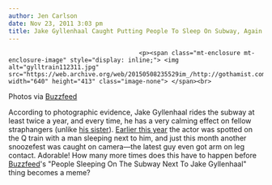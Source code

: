 ```yaml
---
author: Jen Carlson
date: Nov 23, 2011 3:03 pm
title: Jake Gyllenhaal Caught Putting People To Sleep On Subway, Again
---
```


	
										<p><span class="mt-enclosure mt-enclosure-image" style="display: inline;"> <img alt="gylltrain112311.jpg" src="https://web.archive.org/web/20150508235529im_/http://gothamist.com/attachments/arts_jen/gylltrain112311.jpg" width="640" height="413" class="image-none"> </span><br>
<span class="photo_caption">Photos via <a href="https://web.archive.org/web/20150508235529/http://www.buzzfeed.com/mjs538/people-sleeping-on-the-subway-next-to-jake-gyllenh">Buzzfeed</a></span></p>

<p>According to photographic evidence, Jake Gyllenhaal rides the subway at least twice a year, and every time, he has a very calming effect on fellow straphangers (unlike <a href="https://web.archive.org/web/20150508235529/http://gothamist.com/2011/09/22/maggie_gyllenhaal_rides_the_4_train.php">his sister</a>). <a href="https://web.archive.org/web/20150508235529/http://gothamist.com/2011/01/07/jake_gyllenhaal_spotted_on_the_q_tr.php">Earlier this year</a> the actor was spotted on the Q train with a man sleeping next to him, and just this month another snoozefest was caught on camera&#x2014;the latest guy even got arm on leg contact. Adorable! How many more times does this have to happen before <a href="https://web.archive.org/web/20150508235529/http://www.buzzfeed.com/mjs538/people-sleeping-on-the-subway-next-to-jake-gyllenh">Buzzfeed</a>&apos;s &quot;People Sleeping On The Subway Next To Jake Gyllenhaal&quot; thing becomes a meme?</p>					
										
									
				